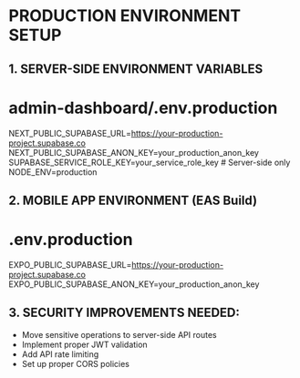 # PRODUCTION ENVIRONMENT SETUP

## 1. SERVER-SIDE ENVIRONMENT VARIABLES
# admin-dashboard/.env.production
NEXT_PUBLIC_SUPABASE_URL=https://your-production-project.supabase.co
NEXT_PUBLIC_SUPABASE_ANON_KEY=your_production_anon_key
SUPABASE_SERVICE_ROLE_KEY=your_service_role_key  # Server-side only
NODE_ENV=production

## 2. MOBILE APP ENVIRONMENT (EAS Build)
# .env.production
EXPO_PUBLIC_SUPABASE_URL=https://your-production-project.supabase.co
EXPO_PUBLIC_SUPABASE_ANON_KEY=your_production_anon_key

## 3. SECURITY IMPROVEMENTS NEEDED:
- Move sensitive operations to server-side API routes
- Implement proper JWT validation
- Add API rate limiting
- Set up proper CORS policies
